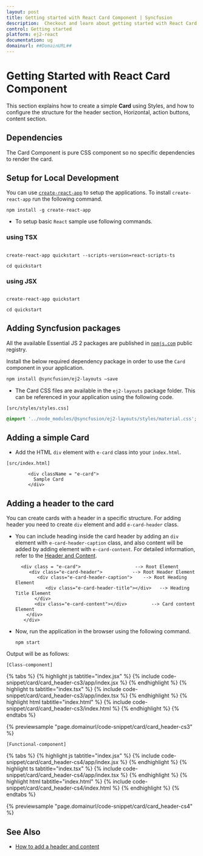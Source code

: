 ```yaml
---
layout: post
title: Getting started with React Card Component | Syncfusion
description:  Checkout and learn about getting started with React Card component of Syncfusion Essential JS 2 and more details.
control: Getting started 
platform: ej2-react
documentation: ug
domainurl: ##DomainURL##
---
```


# Getting Started with React Card Component

This section explains how to create a simple **Card** using Styles, and how to configure the structure for the header section, Horizontal, action buttons, content section.

## Dependencies

The Card Component is pure CSS component so no specific dependencies to render the card.

## Setup for Local Development

You can use [`create-react-app`](https://github.com/facebookincubator/create-react-app) to setup the applications. To install `create-react-app` run the following command.

```
npm install -g create-react-app
```

* To setup basic `React` sample use following commands.

### using TSX

```

create-react-app quickstart --scripts-version=react-scripts-ts

cd quickstart

```

### using JSX

```

create-react-app quickstart

cd quickstart

```

## Adding Syncfusion packages

All the available Essential JS 2 packages are published in [`npmjs.com`](https://www.npmjs.com/~syncfusionorg) public registry.

Install the below required dependency package in order to use the `Card` component in your application.

```bash
npm install @syncfusion/ej2-layouts –save
```

* The Card CSS files are available in the `ej2-layouts` package folder. This can be referenced in your application using the following code.

`[src/styles/styles.css]`

```css
@import '../node_modules/@syncfusion/ej2-layouts/styles/material.css';
```

## Adding a simple Card

* Add the HTML `div` element with `e-card` class into your `index.html`.

`[src/index.html]`

```
        <div className = "e-card">
          Sample Card
        </div>
```

## Adding a header to the card

You can create cards with a header in a specific structure. For adding header you need to create `div` element and add `e-card-header` class.

* You can include heading inside the card header by adding an `div` element with `e-card-header-caption` class, and also content will be added by adding element with `e-card-content`. For detailed information, refer to the [Header and Content](./header-content).

     ```
       <div class = "e-card">                    --> Root Element
          <div class="e-card-header">           --> Root Header Element
             <div class="e-card-header-caption">    --> Root Heading Element
                <div class="e-card-header-title"></div>   --> Heading Title Element
            </div>
            <div class="e-card-content"></div>         --> Card content Element
         </div>
        </div>
     ```

* Now, run the application in the browser using the following command.

    ```
    npm start
    ```

Output will be as follows:

`[Class-component]`

{% tabs %}
{% highlight js tabtitle="index.jsx" %}
{% include code-snippet/card/card_header-cs3/app/index.jsx %}
{% endhighlight %}
{% highlight ts tabtitle="index.tsx" %}
{% include code-snippet/card/card_header-cs3/app/index.tsx %}
{% endhighlight %}
{% highlight html tabtitle="index.html" %}
{% include code-snippet/card/card_header-cs3/index.html %}
{% endhighlight %}
{% endtabs %}
        
{% previewsample "page.domainurl/code-snippet/card/card_header-cs3" %}

`[Functional-component]`

{% tabs %}
{% highlight js tabtitle="index.jsx" %}
{% include code-snippet/card/card_header-cs4/app/index.jsx %}
{% endhighlight %}
{% highlight ts tabtitle="index.tsx" %}
{% include code-snippet/card/card_header-cs4/app/index.tsx %}
{% endhighlight %}
{% highlight html tabtitle="index.html" %}
{% include code-snippet/card/card_header-cs4/index.html %}
{% endhighlight %}
{% endtabs %}
        
{% previewsample "page.domainurl/code-snippet/card/card_header-cs4" %}

## See Also

* [How to add a header and content](./header-content)